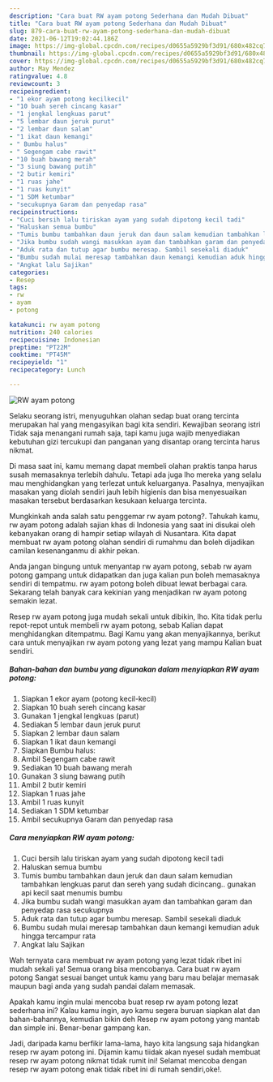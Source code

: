 ```yaml
---
description: "Cara buat RW ayam potong Sederhana dan Mudah Dibuat"
title: "Cara buat RW ayam potong Sederhana dan Mudah Dibuat"
slug: 879-cara-buat-rw-ayam-potong-sederhana-dan-mudah-dibuat
date: 2021-06-12T19:02:44.186Z
image: https://img-global.cpcdn.com/recipes/d0655a5929bf3d91/680x482cq70/rw-ayam-potong-foto-resep-utama.jpg
thumbnail: https://img-global.cpcdn.com/recipes/d0655a5929bf3d91/680x482cq70/rw-ayam-potong-foto-resep-utama.jpg
cover: https://img-global.cpcdn.com/recipes/d0655a5929bf3d91/680x482cq70/rw-ayam-potong-foto-resep-utama.jpg
author: May Mendez
ratingvalue: 4.8
reviewcount: 3
recipeingredient:
- "1 ekor ayam potong kecilkecil"
- "10 buah sereh cincang kasar"
- "1 jengkal lengkuas parut"
- "5 lembar daun jeruk purut"
- "2 lembar daun salam"
- "1 ikat daun kemangi"
- " Bumbu halus"
- " Segengam cabe rawit"
- "10 buah bawang merah"
- "3 siung bawang putih"
- "2 butir kemiri"
- "1 ruas jahe"
- "1 ruas kunyit"
- "1 SDM ketumbar"
- "secukupnya Garam dan penyedap rasa"
recipeinstructions:
- "Cuci bersih lalu tiriskan ayam yang sudah dipotong kecil tadi"
- "Haluskan semua bumbu"
- "Tumis bumbu tambahkan daun jeruk dan daun salam kemudian tambahkan lengkuas parut dan sereh yang sudah dicincang.. gunakan api kecil saat menumis bumbu"
- "Jika bumbu sudah wangi masukkan ayam dan tambahkan garam dan penyedap rasa secukupnya"
- "Aduk rata dan tutup agar bumbu meresap. Sambil sesekali diaduk"
- "Bumbu sudah mulai meresap tambahkan daun kemangi kemudian aduk hingga tercampur rata"
- "Angkat lalu Sajikan"
categories:
- Resep
tags:
- rw
- ayam
- potong

katakunci: rw ayam potong 
nutrition: 240 calories
recipecuisine: Indonesian
preptime: "PT22M"
cooktime: "PT45M"
recipeyield: "1"
recipecategory: Lunch

---
```



![RW ayam potong](https://img-global.cpcdn.com/recipes/d0655a5929bf3d91/680x482cq70/rw-ayam-potong-foto-resep-utama.jpg)

Selaku seorang istri, menyuguhkan olahan sedap buat orang tercinta merupakan hal yang mengasyikan bagi kita sendiri. Kewajiban seorang istri Tidak saja menangani rumah saja, tapi kamu juga wajib menyediakan kebutuhan gizi tercukupi dan panganan yang disantap orang tercinta harus nikmat.

Di masa  saat ini, kamu memang dapat membeli olahan praktis tanpa harus susah memasaknya terlebih dahulu. Tetapi ada juga lho mereka yang selalu mau menghidangkan yang terlezat untuk keluarganya. Pasalnya, menyajikan masakan yang diolah sendiri jauh lebih higienis dan bisa menyesuaikan masakan tersebut berdasarkan kesukaan keluarga tercinta. 



Mungkinkah anda salah satu penggemar rw ayam potong?. Tahukah kamu, rw ayam potong adalah sajian khas di Indonesia yang saat ini disukai oleh kebanyakan orang di hampir setiap wilayah di Nusantara. Kita dapat membuat rw ayam potong olahan sendiri di rumahmu dan boleh dijadikan camilan kesenanganmu di akhir pekan.

Anda jangan bingung untuk menyantap rw ayam potong, sebab rw ayam potong gampang untuk didapatkan dan juga kalian pun boleh memasaknya sendiri di tempatmu. rw ayam potong boleh dibuat lewat berbagai cara. Sekarang telah banyak cara kekinian yang menjadikan rw ayam potong semakin lezat.

Resep rw ayam potong juga mudah sekali untuk dibikin, lho. Kita tidak perlu repot-repot untuk membeli rw ayam potong, sebab Kalian dapat menghidangkan ditempatmu. Bagi Kamu yang akan menyajikannya, berikut cara untuk menyajikan rw ayam potong yang lezat yang mampu Kalian buat sendiri.

<!--inarticleads1-->

##### Bahan-bahan dan bumbu yang digunakan dalam menyiapkan RW ayam potong:

1. Siapkan 1 ekor ayam (potong kecil-kecil)
1. Siapkan 10 buah sereh cincang kasar
1. Gunakan 1 jengkal lengkuas (parut)
1. Sediakan 5 lembar daun jeruk purut
1. Siapkan 2 lembar daun salam
1. Siapkan 1 ikat daun kemangi
1. Siapkan  Bumbu halus:
1. Ambil  Segengam cabe rawit
1. Sediakan 10 buah bawang merah
1. Gunakan 3 siung bawang putih
1. Ambil 2 butir kemiri
1. Siapkan 1 ruas jahe
1. Ambil 1 ruas kunyit
1. Sediakan 1 SDM ketumbar
1. Ambil secukupnya Garam dan penyedap rasa




<!--inarticleads2-->

##### Cara menyiapkan RW ayam potong:

1. Cuci bersih lalu tiriskan ayam yang sudah dipotong kecil tadi
1. Haluskan semua bumbu
1. Tumis bumbu tambahkan daun jeruk dan daun salam kemudian tambahkan lengkuas parut dan sereh yang sudah dicincang.. gunakan api kecil saat menumis bumbu
1. Jika bumbu sudah wangi masukkan ayam dan tambahkan garam dan penyedap rasa secukupnya
1. Aduk rata dan tutup agar bumbu meresap. Sambil sesekali diaduk
1. Bumbu sudah mulai meresap tambahkan daun kemangi kemudian aduk hingga tercampur rata
1. Angkat lalu Sajikan




Wah ternyata cara membuat rw ayam potong yang lezat tidak ribet ini mudah sekali ya! Semua orang bisa mencobanya. Cara buat rw ayam potong Sangat sesuai banget untuk kamu yang baru mau belajar memasak maupun bagi anda yang sudah pandai dalam memasak.

Apakah kamu ingin mulai mencoba buat resep rw ayam potong lezat sederhana ini? Kalau kamu ingin, ayo kamu segera buruan siapkan alat dan bahan-bahannya, kemudian bikin deh Resep rw ayam potong yang mantab dan simple ini. Benar-benar gampang kan. 

Jadi, daripada kamu berfikir lama-lama, hayo kita langsung saja hidangkan resep rw ayam potong ini. Dijamin kamu tiidak akan nyesel sudah membuat resep rw ayam potong nikmat tidak rumit ini! Selamat mencoba dengan resep rw ayam potong enak tidak ribet ini di rumah sendiri,oke!.

